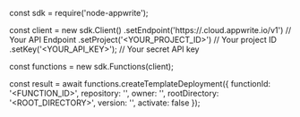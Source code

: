 const sdk = require('node-appwrite');

const client = new sdk.Client()
    .setEndpoint('https://<REGION>.cloud.appwrite.io/v1') // Your API Endpoint
    .setProject('<YOUR_PROJECT_ID>') // Your project ID
    .setKey('<YOUR_API_KEY>'); // Your secret API key

const functions = new sdk.Functions(client);

const result = await functions.createTemplateDeployment({
    functionId: '<FUNCTION_ID>',
    repository: '<REPOSITORY>',
    owner: '<OWNER>',
    rootDirectory: '<ROOT_DIRECTORY>',
    version: '<VERSION>',
    activate: false
});
